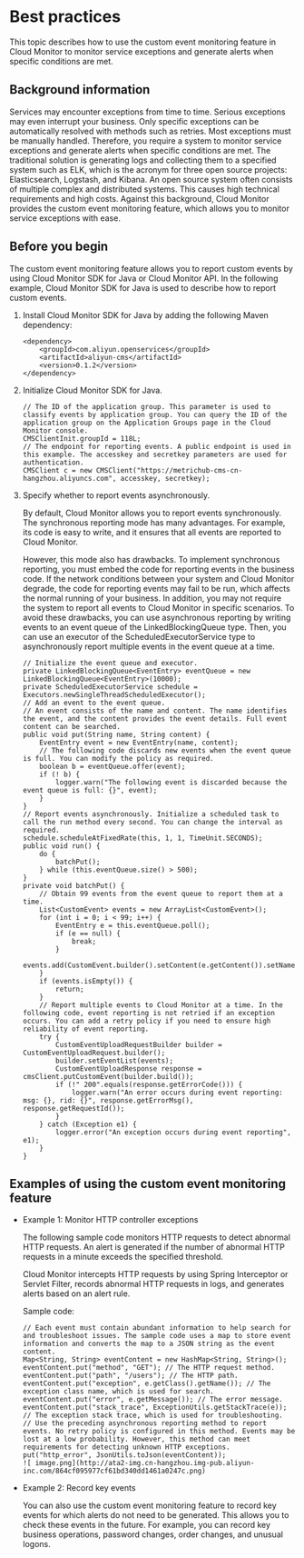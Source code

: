 # Best practices

This topic describes how to use the custom event monitoring feature in Cloud Monitor to monitor service exceptions and generate alerts when specific conditions are met.

## Background information

Services may encounter exceptions from time to time. Serious exceptions may even interrupt your business. Only specific exceptions can be automatically resolved with methods such as retries. Most exceptions must be manually handled. Therefore, you require a system to monitor service exceptions and generate alerts when specific conditions are met. The traditional solution is generating logs and collecting them to a specified system such as ELK, which is the acronym for three open source projects: Elasticsearch, Logstash, and Kibana. An open source system often consists of multiple complex and distributed systems. This causes high technical requirements and high costs. Against this background, Cloud Monitor provides the custom event monitoring feature, which allows you to monitor service exceptions with ease.

## Before you begin

The custom event monitoring feature allows you to report custom events by using Cloud Monitor SDK for Java or Cloud Monitor API. In the following example, Cloud Monitor SDK for Java is used to describe how to report custom events.

1.  Install Cloud Monitor SDK for Java by adding the following Maven dependency:

    ```
    <dependency>
        <groupId>com.aliyun.openservices</groupId>
        <artifactId>aliyun-cms</artifactId>
        <version>0.1.2</version>
    </dependency>
    ```

2.  Initialize Cloud Monitor SDK for Java.

    ```
    // The ID of the application group. This parameter is used to classify events by application group. You can query the ID of the application group on the Application Groups page in the Cloud Monitor console.
    CMSClientInit.groupId = 118L;
    // The endpoint for reporting events. A public endpoint is used in this example. The accesskey and secretkey parameters are used for authentication.
    CMSClient c = new CMSClient("https://metrichub-cms-cn-hangzhou.aliyuncs.com", accesskey, secretkey);
    ```

3.  Specify whether to report events asynchronously.

    By default, Cloud Monitor allows you to report events synchronously. The synchronous reporting mode has many advantages. For example, its code is easy to write, and it ensures that all events are reported to Cloud Monitor.

    However, this mode also has drawbacks. To implement synchronous reporting, you must embed the code for reporting events in the business code. If the network conditions between your system and Cloud Monitor degrade, the code for reporting events may fail to be run, which affects the normal running of your business. In addition, you may not require the system to report all events to Cloud Monitor in specific scenarios. To avoid these drawbacks, you can use asynchronous reporting by writing events to an event queue of the LinkedBlockingQueue type. Then, you can use an executor of the ScheduledExecutorService type to asynchronously report multiple events in the event queue at a time.

    ```
    // Initialize the event queue and executor.
    private LinkedBlockingQueue<EventEntry> eventQueue = new LinkedBlockingQueue<EventEntry>(10000);
    private ScheduledExecutorService schedule = Executors.newSingleThreadScheduledExecutor();
    // Add an event to the event queue.
    // An event consists of the name and content. The name identifies the event, and the content provides the event details. Full event content can be searched.
    public void put(String name, String content) {
        EventEntry event = new EventEntry(name, content);
        // The following code discards new events when the event queue is full. You can modify the policy as required.
        boolean b = eventQueue.offer(event);
        if (! b) {
            logger.warn("The following event is discarded because the event queue is full: {}", event);
        }
    }
    // Report events asynchronously. Initialize a scheduled task to call the run method every second. You can change the interval as required.
    schedule.scheduleAtFixedRate(this, 1, 1, TimeUnit.SECONDS);
    public void run() {
        do {
            batchPut();
        } while (this.eventQueue.size() > 500);
    }
    private void batchPut() {
        // Obtain 99 events from the event queue to report them at a time.
        List<CustomEvent> events = new ArrayList<CustomEvent>();
        for (int i = 0; i < 99; i++) {
            EventEntry e = this.eventQueue.poll();
            if (e == null) {
                break;
            }
            events.add(CustomEvent.builder().setContent(e.getContent()).setName(e.getName()).build());
        }
        if (events.isEmpty()) {
            return;
        }
        // Report multiple events to Cloud Monitor at a time. In the following code, event reporting is not retried if an exception occurs. You can add a retry policy if you need to ensure high reliability of event reporting.
        try {
            CustomEventUploadRequestBuilder builder = CustomEventUploadRequest.builder();
            builder.setEventList(events);
            CustomEventUploadResponse response = cmsClient.putCustomEvent(builder.build());
            if (!" 200".equals(response.getErrorCode())) {
                logger.warn("An error occurs during event reporting: msg: {}, rid: {}", response.getErrorMsg(), response.getRequestId());
            }
        } catch (Exception e1) {
            logger.error("An exception occurs during event reporting", e1);
        }
    }
    ```


## Examples of using the custom event monitoring feature

-   Example 1: Monitor HTTP controller exceptions

    The following sample code monitors HTTP requests to detect abnormal HTTP requests. An alert is generated if the number of abnormal HTTP requests in a minute exceeds the specified threshold.

    Cloud Monitor intercepts HTTP requests by using Spring Interceptor or Servlet Filter, records abnormal HTTP requests in logs, and generates alerts based on an alert rule.

    Sample code:

    ```
    // Each event must contain abundant information to help search for and troubleshoot issues. The sample code uses a map to store event information and converts the map to a JSON string as the event content. 
    Map<String, String> eventContent = new HashMap<String, String>();
    eventContent.put("method", "GET"); // The HTTP request method.
    eventContent.put("path", "/users"); // The HTTP path.
    eventContent.put("exception", e.getClass().getName()); // The exception class name, which is used for search.
    eventContent.put("error", e.getMessage()); // The error message.
    eventContent.put("stack_trace", ExceptionUtils.getStackTrace(e)); // The exception stack trace, which is used for troubleshooting.
    // Use the preceding asynchronous reporting method to report events. No retry policy is configured in this method. Events may be lost at a low probability. However, this method can meet requirements for detecting unknown HTTP exceptions.
    put("http_error", JsonUtils.toJson(eventContent));
    ![ image.png](http://ata2-img.cn-hangzhou.img-pub.aliyun-inc.com/864cf095977cf61bd340dd1461a0247c.png)
    ```

-   Example 2: Record key events

    You can also use the custom event monitoring feature to record key events for which alerts do not need to be generated. This allows you to check these events in the future. For example, you can record key business operations, password changes, order changes, and unusual logons.


